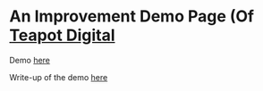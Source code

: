 An Improvement Demo Page (Of [Teapot Digital](teapotdigital.com.au)
============================================

Demo [here](jhkueh.github.io/teapot_digital_CI/)

Write-up of the demo [here](http://jhkueh.github.io/2014/02/21/improving-mobile-web-experience.html)